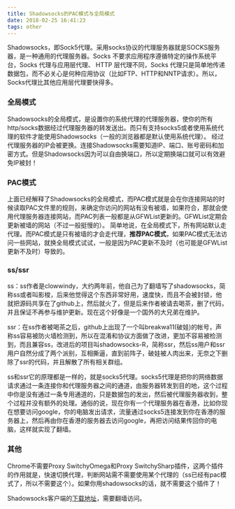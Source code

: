 ```yaml
---
title: Shadowsocks的PAC模式与全局模式
date: 2018-02-25 16:41:23
tags: other
---
```

Shadowsocks，即Sock5代理。采用socks协议的代理服务器就是SOCKS服务器，是一种通用的代理服务器。Socks 不要求应用程序遵循特定的操作系统平台，Socks 代理与应用层代理、 HTTP 层代理不同，Socks 代理只是简单地传递数据包，而不必关心是何种应用协议（比如FTP、HTTP和NNTP请求）。所以，Socks代理比其他应用层代理要快得多。

### 全局模式
Shadowsocks的全局模式，是设置你的系统代理的代理服务器，使你的所有http/socks数据经过代理服务器的转发送出。而只有支持socks5或者使用系统代理的软件才能使用Shadowsocks（一般的浏览器都是默认使用系统代理）。
经过代理服务器的IP会被更换。连接Shadowsocks需要知道IP、端口、账号密码和加密方式。但是Shadowsocks因为可以自由换端口，所以定期换端口就可以有效避免IP被封！

### PAC模式
上面已经解释了Shadowsocks的全局模式，而PAC模式就是会在你连接网站的时候读取PAC文件里的规则，来确定你访问的网站有没有被墙，如果符合，那就会使用代理服务器连接网站，而PAC列表一般都是从GFWList更新的。GFWList定期会更新被墙的网站（不过一般挺慢的）。
简单地说，在全局模式下，所有网站默认走代理。而PAC模式是只有被墙的才会走代理，**推荐PAC模式**，如果PAC模式无法访问一些网站，就换全局模式试试，一般是因为PAC更新不及时（也可能是GFWList更新不及时）导致的。

### ss/ssr
ss：ss作者是clowwindy，大约两年前，他自己为了翻墙写了shadowsocks，简称ss或者叫影梭，后来他觉得这个东西非常好用，速度快，而且不会被封锁，他就把源码共享在了github上，然后就火了，但是后来作者被请去喝茶，删了代码，并且保证不再参与维护更新。现在这个好像是一个国外的大兄弟在维护。

ssr：在ss作者被喝茶之后，github上出现了一个叫breakwa11(破娃)的帐号，声称ss容易被防火墙检测到，所以在混淆和协议方面做了改进，更加不容易被检测到，而且兼容ss，改进后的项目叫shadowsocks-R，简称ssr，然后ss用户和ssr用户自然分成了两个派别，互相撕逼，直到前阵子，破娃被人肉出来，无奈之下删除了ssr的代码，并且解散了所有相关群组。

ss和ssr它的原理都是一样的，就是socks5代理。socks5代理是把你的网络数据请求通过一条连接你和代理服务器之间的通道，由服务器转发到目的地，这个过程中你是没有通过一条专用通道的，只是数据包的发出，然后被代理服务器收到，整个过程并没有额外的处理。通俗的说，现在你有一个代理服务器在香港，比如你现在想要访问google，你的电脑发出请求，流量通过socks5连接发到你在香港的服务器上，然后再由你在香港的服务器去访问google，再把访问结果传回你的电脑，这样就实现了翻墙。

### 其他
Chrome不需要Proxy SwitchyOmega和Proxy SwitchySharp插件，这两个插件的作用就是，快速切换代理，判断网站需不需要使用某个代理的（ss已经有pac模式了，所以不需要这个）。如果你用shadowsocks的话，就不需要这个插件了！

Shadowsocks客户端的[下载地址](https://shadowsocks.org/en/download/clients.html)，需要翻墙访问。
